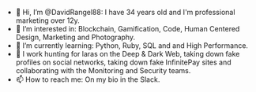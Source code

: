 - 👋 Hi, I’m @DavidRangel88: I have 34 years old and I'm professional marketing over 12y.
- 👀 I’m interested in: Blockchain, Gamification, Code, Human Centered Design, Marketing and Photography.
- 🌱 I’m currently learning: Python, Ruby, SQL and and High Performance.
- 🥷 I work hunting for laras on the Deep & Dark Web, taking down fake profiles on social networks, taking down fake InfinitePay sites and collaborating with the Monitoring and Security teams.
- 📫 How to reach me: On my bio in the Slack. 
<!---
DavidRangel88/DavidRangel88 is a ✨ special ✨ repository because its `README.md` (this file) appears on your GitHub profile.
You can click the Preview link to take a look at your changes.
--->
